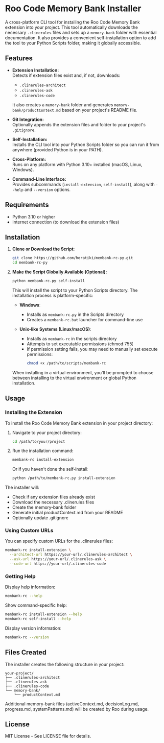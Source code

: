 # Roo Code Memory Bank Installer

A cross-platform CLI tool for installing the Roo Code Memory Bank extension into your project. This tool automatically downloads the necessary `.clinerules` files and sets up a `memory-bank` folder with essential documentation. It also provides a convenient self-installation option to add the tool to your Python Scripts folder, making it globally accessible.

## Features

- **Extension Installation:**  
  Detects if extension files exist and, if not, downloads:
  - `.clinerules-architect`
  - `.clinerules-ask`
  - `.clinerules-code`
  
  It also creates a `memory-bank` folder and generates `memory-bank/productContext.md` based on your project's README file.

- **Git Integration:**  
  Optionally appends the extension files and folder to your project's `.gitignore`.

- **Self-Installation:**  
  Installs the CLI tool into your Python Scripts folder so you can run it from anywhere (provided Python is in your PATH).

- **Cross-Platform:**  
  Runs on any platform with Python 3.10+ installed (macOS, Linux, Windows).

- **Command-Line Interface:**  
  Provides subcommands (`install-extension`, `self-install`), along with `--help` and `--version` options.

## Requirements

- Python 3.10 or higher
- Internet connection (to download the extension files)

## Installation

1. **Clone or Download the Script:**

    ```bash
    git clone https://github.com/heratiki/membank-rc-py.git
    cd membank-rc-py
    ```

2. **Make the Script Globally Available (Optional):**

    ```bash
    python membank-rc.py self-install
    ```

    This will install the script to your Python Scripts directory. The installation process is platform-specific:

    - **Windows**:
      - Installs as `membank-rc.py` in the Scripts directory
      - Creates a `membank-rc.bat` launcher for command-line use
    
    - **Unix-like Systems (Linux/macOS)**:
      - Installs as `membank-rc` in the scripts directory
      - Attempts to set executable permissions (chmod 755)
      - If permission setting fails, you may need to manually set execute permissions:
        ```bash
        chmod +x /path/to/scripts/membank-rc
        ```

    When installing in a virtual environment, you'll be prompted to choose between installing to the virtual environment or global Python installation.

## Usage

### Installing the Extension

To install the Roo Code Memory Bank extension in your project directory:

1. Navigate to your project directory:
    ```bash
    cd /path/to/your/project
    ```

2. Run the installation command:
    ```bash
    membank-rc install-extension
    ```
    
    Or if you haven't done the self-install:
    ```bash
    python /path/to/membank-rc.py install-extension
    ```

The installer will:
- Check if any extension files already exist
- Download the necessary .clinerules files
- Create the memory-bank folder
- Generate initial productContext.md from your README
- Optionally update .gitignore

### Using Custom URLs

You can specify custom URLs for the .clinerules files:

```bash
membank-rc install-extension \
  --architect-url https://your-url/.clinerules-architect \
  --ask-url https://your-url/.clinerules-ask \
  --code-url https://your-url/.clinerules-code
```

### Getting Help

Display help information:
```bash
membank-rc --help
```

Show command-specific help:
```bash
membank-rc install-extension --help
membank-rc self-install --help
```

Display version information:
```bash
membank-rc --version
```

## Files Created

The installer creates the following structure in your project:

```
your-project/
├── .clinerules-architect
├── .clinerules-ask
├── .clinerules-code
└── memory-bank/
    └── productContext.md
```

Additional memory-bank files (activeContext.md, decisionLog.md, progress.md, systemPatterns.md) will be created by Roo during usage.

## License

MIT License - See LICENSE file for details.
